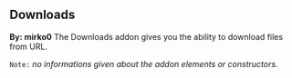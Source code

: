 ## Downloads
**By: mirko0**
The Downloads addon gives you the ability to download files from URL.
<br>

`Note:` *no informations given about the addon elements or constructors.*
